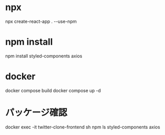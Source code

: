 # npx
npx create-react-app . --use-npm

# npm install
npm install styled-components axios

# docker
docker compose build
docker compose up -d

# パッケージ確認
docker exec -it twitter-clone-frontend sh
npm ls styled-components axios